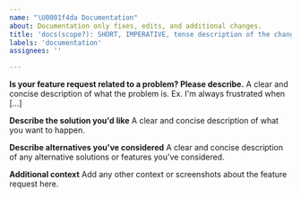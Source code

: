 ```yaml
---
name: "\U0001f4da Documentation"
about: Documentation only fixes, edits, and additional changes.
title: 'docs(scope?): SHORT, IMPERATIVE, tense description of the change'
labels: 'documentation'
assignees: ''

---
```


**Is your feature request related to a problem? Please describe.**
A clear and concise description of what the problem is. Ex. I'm always frustrated when [...]

**Describe the solution you'd like**
A clear and concise description of what you want to happen.

**Describe alternatives you've considered**
A clear and concise description of any alternative solutions or features you've considered.

**Additional context**
Add any other context or screenshots about the feature request here.
